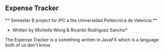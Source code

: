 ## Expense Tracker

** Semester B project for IPC a the Universidad Politecnica de Valencia.**
* Written by Michelle Wong & Ricardo Rodriguez Sancho*

The Expense Tracker is a something written in JavaFX which is a language both of us don't know